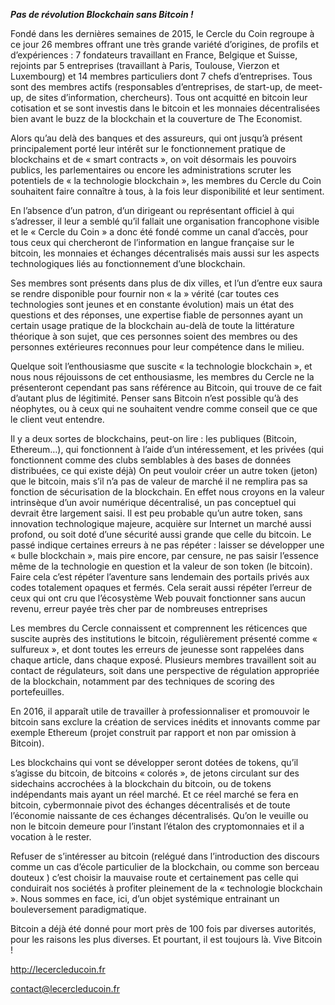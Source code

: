 ***Pas de révolution Blockchain sans Bitcoin !***

Fondé  dans les dernières semaines de 2015, le Cercle du Coin regroupe à ce jour 26 membres offrant une très grande variété d’origines, de profils et d’expériences : 7 fondateurs travaillant en France, Belgique et Suisse, rejoints par 5 entreprises (travaillant à Paris, Toulouse, Vierzon et Luxembourg) et 14 membres particuliers dont 7 chefs d’entreprises. Tous sont des membres actifs (responsables d’entreprises, de start-up, de meet-up, de sites d’information, chercheurs). Tous ont acquitté en bitcoin leur cotisation et se sont investis dans le bitcoin et les monnaies décentralisées bien avant le buzz de la blockchain et la couverture de The Economist.

Alors qu’au delà des banques et des assureurs, qui ont jusqu’à présent principalement porté leur intérêt sur le fonctionnement pratique de blockchains et de « smart contracts », on voit désormais les pouvoirs publics, les parlementaires ou encore les administrations scruter les potentiels de « la technologie blockchain », les membres du Cercle du Coin souhaitent faire connaître à tous, à la fois  leur disponibilité et leur sentiment.

En l’absence d’un patron, d’un dirigeant ou  représentant officiel à qui s’adresser, il leur a semblé qu’il fallait une organisation francophone visible et le « Cercle du Coin » a donc été fondé comme un canal d’accès, pour tous ceux qui chercheront de l’information en langue française sur le bitcoin, les monnaies et échanges décentralisés mais aussi sur les aspects technologiques liés au fonctionnement d’une blockchain. 

Ses membres sont présents dans plus de dix villes, et l’un d’entre eux saura se rendre disponible pour fournir non « la » vérité (car toutes ces technologies sont jeunes et en constante évolution) mais un état des questions et des réponses, une expertise fiable de personnes ayant un certain usage pratique de la blockchain au-delà de toute la littérature théorique à son sujet, que ces personnes soient des membres ou des personnes extérieures reconnues pour leur compétence dans le milieu.

Quelque soit l’enthousiasme que suscite « la technologie blockchain », et nous nous réjouissons de cet enthousiasme, les membres du Cercle ne la présenteront cependant pas sans référence au Bitcoin, qui trouve de ce fait d’autant plus de légitimité. Penser sans Bitcoin n’est possible qu’à des néophytes, ou à ceux qui ne souhaitent vendre comme conseil que ce que le client veut entendre.

Il y a deux sortes de blockchains, peut-on lire : les publiques (Bitcoin, Ethereum…), qui fonctionnent à l’aide d’un intéressement, et les privées (qui fonctionnent comme des clubs semblables à des bases de données distribuées, ce qui existe déjà) On peut vouloir créer un autre token (jeton) que le bitcoin, mais s’il n’a pas de valeur de marché il ne remplira pas sa fonction de sécurisation de la blockchain. En effet nous croyons en la valeur intrinsèque d’un avoir numérique décentralisé, un pas conceptuel qui devrait être largement saisi. Il est peu probable qu’un autre token, sans innovation technologique majeure, acquière sur Internet un marché aussi profond, ou soit doté d’une sécurité aussi grande que celle du bitcoin. Le passé indique certaines erreurs à ne pas répéter : laisser se développer une « bulle blockchain », mais pire encore, par censure, ne pas saisir l’essence même de la technologie en question et la valeur de son token (le bitcoin). Faire cela c’est répéter l’aventure sans lendemain des portails privés aux codes totalement opaques et fermés. Cela serait aussi répéter l’erreur de ceux qui ont cru que l’écosystème Web pouvait fonctionner sans aucun revenu, erreur payée très cher par de nombreuses entreprises

Les membres du Cercle connaissent et comprennent les réticences que suscite auprès des institutions le bitcoin, régulièrement présenté comme « sulfureux », et dont toutes les erreurs de jeunesse sont rappelées dans chaque article, dans chaque exposé. Plusieurs membres travaillent soit au contact de régulateurs, soit dans une perspective de régulation appropriée de la blockchain, notamment par des techniques de scoring des portefeuilles.

En 2016, il apparaît utile de travailler à professionnaliser et promouvoir le bitcoin sans exclure la création de services inédits et innovants comme par exemple Ethereum (projet construit par rapport et non par omission à Bitcoin).

Les blockchains qui vont se développer seront dotées de tokens, qu’il s’agisse du bitcoin, de bitcoins « colorés », de jetons circulant sur des sidechains accrochées à la blockchain du bitcoin, ou de tokens indépendants mais ayant un réel marché. Et ce réel marché se fera en bitcoin, cybermonnaie pivot des échanges décentralisés et de toute l’économie naissante de ces échanges décentralisés. Qu’on le veuille ou non le bitcoin demeure pour l’instant l’étalon des cryptomonnaies et il a vocation à le rester.

Refuser de s’intéresser au bitcoin (relégué dans l’introduction des discours comme un cas d’école particulier de la blockchain, ou comme son berceau douteux ) c’est choisir la mauvaise route et certainement pas celle qui conduirait nos sociétés à profiter pleinement de la « technologie blockchain ». Nous sommes en face, ici, d’un objet systémique entrainant un bouleversement paradigmatique.

Bitcoin a déjà été donné pour mort près de 100 fois par diverses autorités, pour les raisons les plus diverses. Et pourtant, il est toujours là. Vive Bitcoin !

http://lecercleducoin.fr  

contact@lecercleducoin.fr
